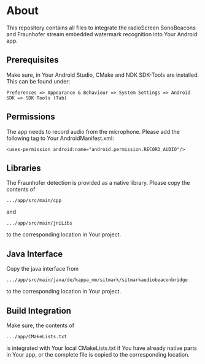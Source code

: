 # About

This repository contains all files to integrate the radioScreen SonoBeacons and Fraunhofer stream embedded watermark recognition into Your Android app.

## Prerequisites

Make sure, in Your Android Studio, CMake and NDK SDK-Tools are installed. This can be found under:

    Preferences => Appearance & Behaviour => System Settings => Android SDK => SDK Tools (Tab)
    
## Permissions

The app needs to record audio from the microphone. Please add the following tag to Your AndroidManifest.xml:

    <uses-permission android:name="android.permission.RECORD_AUDIO"/>

## Libraries

The Fraunhofer detection is provided as a native library. Please copy the contents of

    .../app/src/main/cpp
    
and

    .../app/src/main/jniLibs
    
to the corresponding location in Your project.

## Java Interface

Copy the java interface from

    .../app/src/main/java/de/kappa_mm/sitmark/sitmarkaudiobeaconbridge
    
to the corresponding location in Your project.

## Build Integration

Make sure, the contents of

    .../app/CMakeLists.txt

is integrated with Your local CMakeLists.txt if You have already native parts in Your app, or the complete file is copied to the corresponding location.
